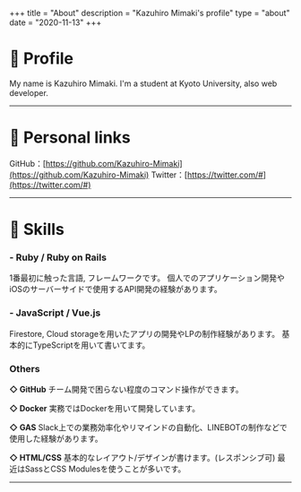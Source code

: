 +++
title = "About"
description = "Kazuhiro Mimaki's profile"
type = "about"
date = "2020-11-13"
+++

# 📓 Profile

My name is Kazuhiro Mimaki.
I'm a student at Kyoto University, also web developer.

---
# 📙 Personal links
GitHub：[https://github.com/Kazuhiro-Mimaki](https://github.com/Kazuhiro-Mimaki)
Twitter：[https://twitter.com/#](https://twitter.com/#)

---
# 📗 Skills

### - Ruby / Ruby on Rails

1番最初に触った言語, フレームワークです。
個人でのアプリケーション開発やiOSのサーバーサイドで使用するAPI開発の経験があります。

### - JavaScript / Vue.js

Firestore, Cloud storageを用いたアプリの開発やLPの制作経験があります。
基本的にTypeScriptを用いて書いてます。

### Others

**◇ GitHub**
チーム開発で困らない程度のコマンド操作ができます。

**◇ Docker**
実務ではDockerを用いて開発しています。

**◇ GAS**
Slack上での業務効率化やリマインドの自動化、LINEBOTの制作などで使用した経験があります。

**◇ HTML/CSS**
基本的なレイアウト/デザインが書けます。(レスポンシブ可)
最近はSassとCSS Modulesを使うことが多いです。

---